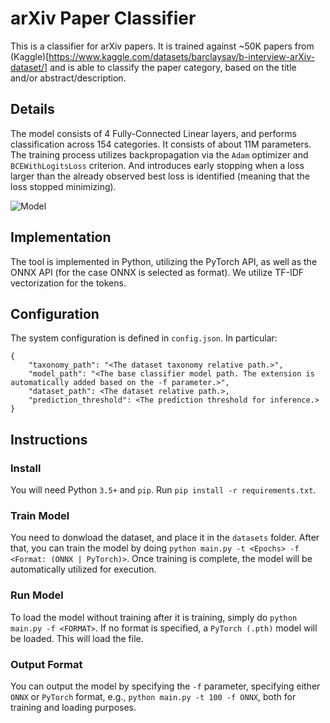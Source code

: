 # arXiv Paper Classifier

This is a classifier for arXiv papers. It is trained against ~50K papers from (Kaggle)[https://www.kaggle.com/datasets/barclaysav/b-interview-arXiv-dataset/] and is able to classify the paper category, based on the title and/or abstract/description.

## Details
The model consists of 4 Fully-Connected Linear layers, and performs classification across 154 categories. It consists of about 11M parameters. The training process utilizes backpropagation via the `Adam` optimizer and `BCEWithLogitsLoss` criterion. And introduces early stopping when a loss larger than the already observed best loss is identified (meaning that the loss stopped minimizing).

![Model](https://github.com/user-attachments/assets/53a6c904-4fc7-4bb3-bb93-9bd0781ff41d)

## Implementation
The tool is implemented in Python, utilizing the PyTorch API, as well as the ONNX API (for the case ONNX is selected as format). We utilize TF-IDF vectorization for the tokens.

## Configuration
The system configuration is defined in `config.json`. In particular:
```
{
    "taxonomy_path": "<The dataset taxonomy relative path.>",
    "model_path": "<The base classifier model path. The extension is automatically added based on the -f parameter.>",
    "dataset_path": <The dataset relative path.>,
    "prediction_threshold": <The prediction threshold for inference.>
}
```

## Instructions

### Install
You will need Python `3.5+` and `pip`. Run `pip install -r requirements.txt`.

### Train Model
You need to donwload the dataset, and place it in the `datasets` folder.
After that, you can train the model by doing `python main.py -t <Epochs> -f <Format: (ONNX | PyTorch)>`. Once training is complete, the model will be automatically utilized for execution.

### Run Model
To load the model without training after it is training, simply do `python main.py -f <FORMAT>`. If no format is specified, a `PyTorch (.pth)` model will be loaded.
This will load the file.

### Output Format
You can output the model by specifying the `-f` parameter, specifying either `ONNX` or `PyTorch` format, e.g., `python main.py -t 100 -f ONNX`, both for training and loading purposes.
